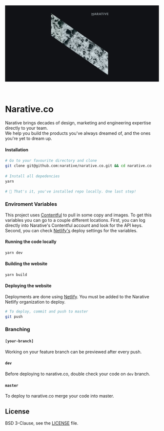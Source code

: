 ![Narative Logo Header](/project/images/readme/narative-repo-header.png)

<br />

# Narative.co

Narative brings decades of design, marketing and engineering expertise directly to your team. <br />
We help you build the products you've always dreamed of, and the ones you're yet to dream up.

#### Installation

```sh
# Go to your favourite directory and clone
git clone git@github.com:narative/narative.co.git && cd narative.co

# Install all depedencies
yarn

# 🎉 That's it, you've installed repo locally. One last step!
```

### Enviroment Variables

This project uses [Contentful](https://www.contentful.com) to pull in some copy and images. To get this variables you can go to a couple different locations. First, you can log directly into Narative's Contentful account and look for the API keys. Second, you can check [Netlify's](https://netlify.com) deploy settings for the variables.

#### Running the code locally

```sh
yarn dev
```

#### Building the website

```sh
yarn build
```

#### Deploying the website

Deployments are done using [Netlify](https://app.netlify.com/). You must be added to the Narative Netlify organization to deploy.

```sh
# To deploy, commit and push to master
git push
```

### Branching

#### `[your-branch]`

Working on your feature branch can be previewed after every push.

#### `dev`

Before deploying to narative.co, double check your code on `dev` branch.

#### `master`

To deploy to narative.co merge your code into master.

## License

BSD 3-Clause, see the [LICENSE](./LICENSE) file.
